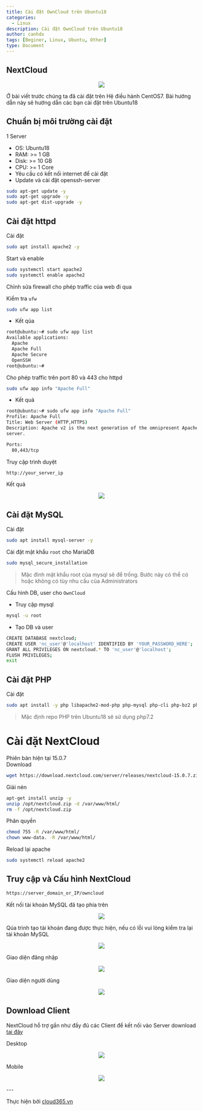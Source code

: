 ```yaml
---
title: Cài đặt OwnCloud trên Ubuntu18
categories:
  - Linux
description: Cài đặt OwnCloud trên Ubuntu18
author: canhdx
tags: [Beginer, Linux, Ubuntu, Other]
type: Document
---
```



## NextCloud 

<p align="center">
<img src="/images/img-nextcloud/nextcloud-logo.jpeg">
</p>

Ở bài viết trước chúng ta đã cài đặt trên Hệ điều hành CentOS7. Bài hướng dẫn này sẽ hướng dẫn các bạn cài đặt trên Ubuntu18

## Chuẩn bị môi trường cài đặt 

1 Server
- OS: Ubuntu18
- RAM: >= 1 GB
- Disk: >= 10 GB
- CPU: >= 1 Core
- Yêu cầu có kết nối internet để cài đặt 
- Update và cài đặt openssh-server
```sh 
sudo apt-get update -y 
sudo apt-get upgrade -y 
sudo apt-get dist-upgrade -y
```

## Cài đặt httpd 

Cài đặt 
```sh 
sudo apt install apache2 -y 
```

Start và enable 
```sh 
sudo systemctl start apache2
sudo systemctl enable apache2
```

Chỉnh sửa firewall cho phép traffic của web đi qua 

Kiểm tra `ufw` 
```sh 
sudo ufw app list
```

- Kết qủa 
```sh 
root@ubuntu:~# sudo ufw app list
Available applications:
  Apache
  Apache Full
  Apache Secure
  OpenSSH
root@ubuntu:~# 
```

Cho phép traffic trên port 80 và 443 cho httpd 
```sh 
sudo ufw app info "Apache Full"
```

- Kết quả 
```sh 
root@ubuntu:~# sudo ufw app info "Apache Full"
Profile: Apache Full
Title: Web Server (HTTP,HTTPS)
Description: Apache v2 is the next generation of the omnipresent Apache web
server.

Ports:
  80,443/tcp
```

Truy cập trình duyệt 
```sh 
http://your_server_ip
```

Kết quả 
<p align="center">
<img src="/images/img-lamp/default_apache.png">
</p>


## Cài đặt MySQL

Cài đặt 
```sh 
sudo apt install mysql-server -y 
```

Cài đặt mật khẩu `root` cho MariaDB 
```sh 
sudo mysql_secure_installation
```

> Mặc đinh mật khẩu root của mysql sẽ để trống. Bước này có thể có hoặc không có tùy nhu cầu của Administrators

Cấu hình DB, user cho `OwnCloud`

- Truy cập mysql 
```sh 
mysql -u root
```

- Tạo DB và user 
```sh 
CREATE DATABASE nextcloud;
CREATE USER 'nc_user'@'localhost' IDENTIFIED BY 'YOUR_PASSWORD_HERE';
GRANT ALL PRIVILEGES ON nextcloud.* TO 'nc_user'@'localhost';
FLUSH PRIVILEGES;
exit
```

## Cài đặt PHP 

Cài đặt 
```sh 
sudo apt install -y php libapache2-mod-php php-mysql php-cli php-bz2 php-curl php-gd php-imagick php-intl php-mbstring php-xml php-zip
```

> Mặc định repo PHP trên Ubuntu18 sẽ sử dụng php7.2

# Cài đặt NextCloud 

Phiên bản hiện tại 15.0.7	
Download 
```sh 
wget https://download.nextcloud.com/server/releases/nextcloud-15.0.7.zip -O /opt/nextcloud.zip
```

Giải nén 
```sh 
apt-get install unzip -y 
unzip /opt/nextcloud.zip -d /var/www/html/
rm -f /opt/nextcloud.zip
```

Phân quyền 
```sh 
chmod 755 -R /var/www/html/
chown www-data. -R /var/www/html/
```

Reload lại apache
```sh 
sudo systemctl reload apache2
```

## Truy cập và Cấu hình NextCloud 
```sh 
https://server_domain_or_IP/owncloud
```

Kết nối tài khoản MySQL đã tạo phía trên 
<p align="center">
<img src="/images/img-nextcloud/nextcloud-001.png">
</p>

Qúa trình tạo tài khoản đang được thực hiện, nếu có lỗi vui lòng kiểm tra lại tài khoản MySQL 
<p align="center">
<img src="/images/img-nextcloud/nextcloud-002.png">
</p>

Giao diện đăng nhập 
<p align="center">
<img src="/images/img-nextcloud/nextcloud-003.png">
</p>

Giao diện người dùng
<p align="center">
<img src="/images/img-nextcloud/nextcloud-004.png">
</p>


## Download Client 

NextCloud hỗ trợ gần như đầy đủ các Client để kết nối vào Server download <a href="https://nextcloud.com/install/#install-clients" target="_blank">tại đây</a>

Desktop 
<p align="center">
<img src="/images/img-nextcloud/nextcloud-005.png">
</p>

Mobile
<p align="center">
<img src="/images/img-nextcloud/nextcloud-006.png">
</p>
---

Thực hiện bởi <a href="https://cloud365.vn/" target="_blank">cloud365.vn</a>
